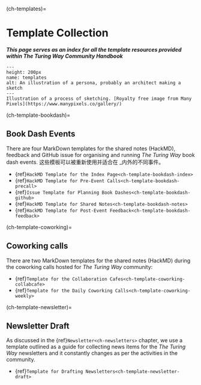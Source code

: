 (ch-templates)=
# Template Collection

***This page serves as an index for all the template resources provided within The Turing Way Community Handbook***

```{figure} ../figures/templates.png
---
height: 200px
name: templates
alt: An illustration of a persona, probably an architect making a sketch
---
Illustration of a process of sketching. [Royalty free image from Many Pixels](https://www.manypixels.co/gallery/)
```

(ch-template-bookdash)=
## Book Dash Events

There are four MarkDown templates for the shared notes (HackMD), feedback and GitHub issue for organising and running _The Turing Way_ book dash events. 这些模板可以被重新使用并适合在 _内外的不同事件。</p>

- {ref}`HackMD Template for the Index Page<ch-template-bookdash-index>`
- {ref}`HackMD Template for Pre-Event Calls<ch-template-bookdash-precall>`
- {ref}`Issue Template for Planning Book Dashes<ch-template-bookdash-github>`
- {ref}`HackMD Template for Shared Notes<ch-template-bookdash-notes>`
- {ref}`HackMD Template for Post-Event Feedback<ch-template-bookdash-feedback>`

(ch-template-coworking)=
## Coworking calls

There are two MarkDown templates for the shared notes (HackMD) during the coworking calls hosted for _The Turing Way_ community:

- {ref}`Template for the Collaboration Cafes<ch-template-coworking-collabcafe>`
- {ref}`Template for the Daily Coworking Calls<ch-template-coworking-weekly>`

(ch-template-newsletter)=
## Newsletter Draft

As discussed in the {ref}`Newsletter<ch-newsletters>` chapter, we use a template outlined as a guide for collecting news items for the _The Turing Way_ newsletters and it constantly changes as per the activities in the community.

- {ref}`Template for Drafting Newsletters<ch-template-newsletter-draft>`
